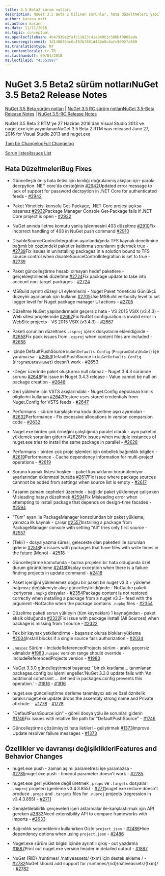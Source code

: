 ```yaml
---
title: 3.5 Beta2 sürüm notları
description: NuGet 3.5 Beta 2 bilinen sorunlar, hata düzeltmeleri yapıldı, eklenen özellikler ve dcr için sürüm notları.
author: karann-msft
ms.author: karann
ms.date: 11/11/2016
ms.topic: conceptual
ms.openlocfilehash: 4b47939e2fafc11823c41a849b3c58bbf0800ada
ms.sourcegitcommit: 1d1406764c6af5fb7801d462e0c4afc9092fa569
ms.translationtype: MT
ms.contentlocale: tr-TR
ms.lasthandoff: 09/04/2018
ms.locfileid: "43551997"
---
```

# <a name="nuget-35-beta2-release-notes"></a><span data-ttu-id="87f94-103">NuGet 3.5 Beta2 sürüm notları</span><span class="sxs-lookup"><span data-stu-id="87f94-103">NuGet 3.5 Beta2 Release Notes</span></span>

<span data-ttu-id="87f94-104">[NuGet 3.5 Beta sürüm notları](../release-notes/nuget-3.5-Beta.md) | [NuGet 3.5 RC sürüm notları](../release-notes/nuget-3.5-RC.md)</span><span class="sxs-lookup"><span data-stu-id="87f94-104">[NuGet 3.5-Beta Release Notes](../release-notes/nuget-3.5-Beta.md) | [NuGet 3.5-RC Release Notes](../release-notes/nuget-3.5-RC.md)</span></span>

<span data-ttu-id="87f94-105">NuGet 3.5 Beta 2 RTM'ye 27 Haziran 2016'dan Visual Studio 2013 ve nuget.exe için yayımlanan</span><span class="sxs-lookup"><span data-stu-id="87f94-105">NuGet 3.5 Beta 2 RTM was released June 27, 2016 for Visual Studio 2013 and nuget.exe</span></span>

[<span data-ttu-id="87f94-106">Tam bir Changelog</span><span class="sxs-lookup"><span data-stu-id="87f94-106">Full Changelog</span></span>](https://github.com/NuGet/NuGet.Client/compare/release-3.5.0-beta...release-3.5.0-beta2)

[<span data-ttu-id="87f94-107">Sorun listesi</span><span class="sxs-lookup"><span data-stu-id="87f94-107">Issues List</span></span>](https://github.com/Nuget/Home/issues?q=is%3Aissue+milestone%3A%223.5+Beta2%22+is%3Aclosed)

## <a name="bug-fixes"></a><span data-ttu-id="87f94-108">Hata Düzeltmeleri</span><span class="sxs-lookup"><span data-stu-id="87f94-108">Bug Fixes</span></span>

* <span data-ttu-id="87f94-109">Güncelleştirilmiş hata iletisi için kimliği doğrulanmış akışları için-parola decrpytion .NET core'da desteğinin [#2942](https://github.com/NuGet/Home/issues/2942)</span><span class="sxs-lookup"><span data-stu-id="87f94-109">Updated error message to lack of support for password decrpytion in .NET Core for authenticated feeds  - [#2942](https://github.com/NuGet/Home/issues/2942)</span></span>

* <span data-ttu-id="87f94-110">Paket Yöneticisi konsolu Get-Package, .NET Core projesi açıksa - başarısız [#2932](https://github.com/NuGet/Home/issues/2932)</span><span class="sxs-lookup"><span data-stu-id="87f94-110">Package Manager Console Get-Package fails if .NET Core project is open - [#2932](https://github.com/NuGet/Home/issues/2932)</span></span>

* <span data-ttu-id="87f94-111">NuGet anında iletme komutu yanlış işlenmesini 403 düzeltme [#2910](https://github.com/NuGet/Home/issues/2910)</span><span class="sxs-lookup"><span data-stu-id="87f94-111">Fix incorrect handling of 403 in NuGet push command [#2910](https://github.com/NuGet/Home/issues/2910)</span></span>

* <span data-ttu-id="87f94-112">DisableSourceControlIntegration ayarlandığında TFS kaynak denetimine bağımlı bir çözümdeki paketler kaldırma sorunlarını gidermek true - [#2739](https://github.com/NuGet/Home/issues/2739)</span><span class="sxs-lookup"><span data-stu-id="87f94-112">Fix issues in uninstalling packages in a solution bound to TFS source control when disableSourceControlIntegration is set to true - [#2739](https://github.com/NuGet/Home/issues/2739)</span></span>

* <span data-ttu-id="87f94-113">Paket güncelleştirme hesabı olmayan hedef paketlere - gerçekleştirilecek düzeltme [#2724](https://github.com/NuGet/Home/issues/2724)</span><span class="sxs-lookup"><span data-stu-id="87f94-113">Fix package update to take into account non-target packages - [#2724](https://github.com/NuGet/Home/issues/2724)</span></span>

* <span data-ttu-id="87f94-114">MSBuild ayrıntı düzeyi UI eylemlerini - Nuget Paket Yöneticisi Günlükçü düzeyini ayarlamak için kullanın [#2705](https://github.com/NuGet/Home/issues/2705)</span><span class="sxs-lookup"><span data-stu-id="87f94-114">Use MSBuild verbosity level to set logger level for Nuget package manager UI actions - [#2705](https://github.com/NuGet/Home/issues/2705)</span></span>

* <span data-ttu-id="87f94-115">Düzeltme NuGet yapılandırmadır geçersiz hata - VS 2015 VSIX (v3.4.3) - Web sitesi projelerinde [#2667](https://github.com/NuGet/Home/issues/2667)</span><span class="sxs-lookup"><span data-stu-id="87f94-115">Fix NuGet configuration is invalid error in WebSite projects - VS 2015 VSIX (v3.4.3) - [#2667](https://github.com/NuGet/Home/issues/2667)</span></span>

* <span data-ttu-id="87f94-116">Paketi sorunları düzeltmek `.csproj` içerik dosyalarını eklendiğinde - [#2658](https://github.com/NuGet/Home/issues/2658)</span><span class="sxs-lookup"><span data-stu-id="87f94-116">Fix pack issues from `.csproj` when content files are included - [#2658](https://github.com/NuGet/Home/issues/2658)</span></span>

* <span data-ttu-id="87f94-117">İçinde DefaultPushSource `NuGetDefaults.Config` (`ProgramData\NuGet`) işe yaramazsa - [#2653](https://github.com/NuGet/Home/issues/2653)</span><span class="sxs-lookup"><span data-stu-id="87f94-117">DefaultPushSource in `NuGetDefaults.Config` (`ProgramData\NuGet`) doesn't work - [#2653](https://github.com/NuGet/Home/issues/2653)</span></span>

* <span data-ttu-id="87f94-118">-Değer üzerinde paket oluşturma null olamaz - Nuget 3.4.3 sürümde sorunu [#2648](https://github.com/NuGet/Home/issues/2648)</span><span class="sxs-lookup"><span data-stu-id="87f94-118">Fix issue in Nuget 3.4.3 release - Value cannot be null on package creation - [#2648](https://github.com/NuGet/Home/issues/2648)</span></span>

* <span data-ttu-id="87f94-119">Geri yükleme için VSTS akışlarındaki - Nuget.Config depolanan kimlik bilgilerini kullanan [#2647](https://github.com/NuGet/Home/issues/2647)</span><span class="sxs-lookup"><span data-stu-id="87f94-119">Restore uses stored credentials from Nuget.Config for VSTS feeds - [#2647](https://github.com/NuGet/Home/issues/2647)</span></span>

* <span data-ttu-id="87f94-120">Performans - sürüm karşılaştırma kodu düzeltme aşırı ayırmaları - [#2632](https://github.com/NuGet/Home/issues/2632)</span><span class="sxs-lookup"><span data-stu-id="87f94-120">Performance - Fix excessive allocations in version comparsion code - [#2632](https://github.com/NuGet/Home/issues/2632)</span></span>

* <span data-ttu-id="87f94-121">Nuget.exe birden çok örneğini çalıştığında paralel olarak - aynı paketini yüklemek sorunları giderin [#2628](https://github.com/NuGet/Home/issues/2628)</span><span class="sxs-lookup"><span data-stu-id="87f94-121">Fix issues when multiple instances of nuget.exe tries to install the same package in parallel - [#2628](https://github.com/NuGet/Home/issues/2628)</span></span>

* <span data-ttu-id="87f94-122">Performans - birden çok proje işlemleri için önbellek bağımlılık bilgileri - [#2619](https://github.com/NuGet/Home/issues/2619)</span><span class="sxs-lookup"><span data-stu-id="87f94-122">Performance - Cache dependency information for multi-project operations - [#2619](https://github.com/NuGet/Home/issues/2619)</span></span>

* <span data-ttu-id="87f94-123">Sorunu kaynak listesi boşken - paket kaynaklarını bürünülemiyor ayarlarından eklenmesi burada [#2617](https://github.com/NuGet/Home/issues/2617)</span><span class="sxs-lookup"><span data-stu-id="87f94-123">Fix issue where package sources cannnot be added from settings when source list is empty - [#2617](https://github.com/NuGet/Home/issues/2617)</span></span>

* <span data-ttu-id="87f94-124">Tasarım zamanı cepheleri üzerinde - bağlıdır paket yüklemeye çalışırken Misleading hatayı düzeltmek [#2594](https://github.com/NuGet/Home/issues/2594)</span><span class="sxs-lookup"><span data-stu-id="87f94-124">Fix Misleading error when attempting to install package that depends on design-time facades - [#2594](https://github.com/NuGet/Home/issues/2594)</span></span>

* <span data-ttu-id="87f94-125">"Tüm" ayarı ile PackageManager konsolundan bir paket yükleme, yalnızca ilk kaynak - çalışır [#2557](https://github.com/NuGet/Home/issues/2557)</span><span class="sxs-lookup"><span data-stu-id="87f94-125">Installing a package from PackageManager console with setting "All" tries only first source - [#2557](https://github.com/NuGet/Home/issues/2557)</span></span>

* <span data-ttu-id="87f94-126">(Tekli) - dosya yazma süresi, gelecekte olan paketleri ile sorunları giderin [#2518](https://github.com/NuGet/Home/issues/2518)</span><span class="sxs-lookup"><span data-stu-id="87f94-126">Fix issues with packages that have files with write times in the future (Mono) - [#2518](https://github.com/NuGet/Home/issues/2518)</span></span>

* <span data-ttu-id="87f94-127">Güncelleştirme komutunda - bulma projeleri bir hata olduğunda özel durum görüntüleme [#2418](https://github.com/NuGet/Home/issues/2418)</span><span class="sxs-lookup"><span data-stu-id="87f94-127">Display exception when there is a failure finding projects in update command - [#2418](https://github.com/NuGet/Home/issues/2418)</span></span>

* <span data-ttu-id="87f94-128">Paket içeriğini yüklenemez doğru bir paket bir nuget v3.3 + yükleme bağımsız değişkeniyle akışı güncelleştirildiğinde - NoCache paketi içeriyorsa `.nupkg` dosyalar - [#2354](https://github.com/NuGet/Home/issues/2354)</span><span class="sxs-lookup"><span data-stu-id="87f94-128">Package content is not restored correctly when installing a package from a nuget v3.3+ feed with the argument -NoCache when the package contains `.nupkg` files - [#2354](https://github.com/NuGet/Home/issues/2354)</span></span>

* <span data-ttu-id="87f94-129">Düzeltme paketi sorun yükleyin (tüm kaynakları) 1 kaynağından - paket eksik olduğunda [#2322](https://github.com/NuGet/Home/issues/2322)</span><span class="sxs-lookup"><span data-stu-id="87f94-129">Fix issue with package install (All Sources) when package is missing from 1 source - [#2322](https://github.com/NuGet/Home/issues/2322)</span></span>

* <span data-ttu-id="87f94-130">Tek bir kaynak yetkilendirme - başarısız olursa blokları yükleme [#2034](https://github.com/NuGet/Home/issues/2034)</span><span class="sxs-lookup"><span data-stu-id="87f94-130">Install blocks if a single source fails authorization - [#2034](https://github.com/NuGet/Home/issues/2034)</span></span>

* <span data-ttu-id="87f94-131">`.nuspec` Sürüm - IncludeReferencedProjects sürüm - aralık geçersiz kılmalıdır [#1983](https://github.com/NuGet/Home/issues/1983)</span><span class="sxs-lookup"><span data-stu-id="87f94-131">`.nuspec` version range should override -IncludeReferencedProjects version - [#1983](https://github.com/NuGet/Home/issues/1983)</span></span>

* <span data-ttu-id="87f94-132">NuGet 3.3.0 güncelleştirmesi başarısız ' bir ek kısıtlama... tanımlanan packages.config bu işlemi engeller.'</span><span class="sxs-lookup"><span data-stu-id="87f94-132">NuGet 3.3.0 update fails with 'An additional constraint ... defined in packages.config prevents this operation.'</span></span><span data-ttu-id="87f94-133"> - [#1816](https://github.com/NuGet/Home/issues/1816)</span><span class="sxs-lookup"><span data-stu-id="87f94-133"> - [#1816](https://github.com/NuGet/Home/issues/1816)</span></span>

* <span data-ttu-id="87f94-134">nuget.exe güncelleştirme derleme tanımlayıcı adı ve özel öznitelik bırakır.</span><span class="sxs-lookup"><span data-stu-id="87f94-134">nuget.exe update drops the assembly strong name and Private attribute.</span></span><span data-ttu-id="87f94-135"> - [#1778](https://github.com/NuGet/Home/issues/1778)</span><span class="sxs-lookup"><span data-stu-id="87f94-135"> - [#1778](https://github.com/NuGet/Home/issues/1778)</span></span>

* <span data-ttu-id="87f94-136">"DefaultPushSource için" - göreli dosya yolu ile sorunları giderin [#1746](https://github.com/NuGet/Home/issues/1746)</span><span class="sxs-lookup"><span data-stu-id="87f94-136">Fix issues with relative file path for "DefaultPushSource" - [#1746](https://github.com/NuGet/Home/issues/1746)</span></span>

* <span data-ttu-id="87f94-137">Güncelleştirme çözümleyici hata iletileri - geliştirmek [#1373](https://github.com/NuGet/Home/issues/1373)</span><span class="sxs-lookup"><span data-stu-id="87f94-137">Improve Update resolver failure messages - [#1373](https://github.com/NuGet/Home/issues/1373)</span></span>

## <a name="features-and-behavior-changes"></a><span data-ttu-id="87f94-138">Özellikler ve davranışı değişiklikleri</span><span class="sxs-lookup"><span data-stu-id="87f94-138">Features and Behavior Changes</span></span>

* <span data-ttu-id="87f94-139">nuget.exe push - zaman aşımı parametresi işe yaramazsa - [#2785](https://github.com/NuGet/Home/issues/2785)</span><span class="sxs-lookup"><span data-stu-id="87f94-139">nuget.exe push - timeout parameter doesn't work  - [#2785](https://github.com/NuGet/Home/issues/2785)</span></span>

* <span data-ttu-id="87f94-140">nuget.exe geri yükleme değil üretmek `.props` ve `.targets` dosyaları `.nuproj` projeleri (gerileme v3.4.3.855) - [#2711](https://github.com/NuGet/Home/issues/2711)</span><span class="sxs-lookup"><span data-stu-id="87f94-140">nuget.exe restore doesn't produce `.props` and `.targets` files for `.nuproj` projects (regression in v3.4.3.855) - [#2711](https://github.com/NuGet/Home/issues/2711)</span></span>

* <span data-ttu-id="87f94-141">Genişletilebilirlik çerçeveleri içeri aktarmalar ile-karşılaştırmak için API gereken [#2633](https://github.com/NuGet/Home/issues/2633)</span><span class="sxs-lookup"><span data-stu-id="87f94-141">Need extensibility API to compare frameworks with imports - [#2633](https://github.com/NuGet/Home/issues/2633)</span></span>

* <span data-ttu-id="87f94-142">Bağımlılık seçeneklerini kullanırken Gizle `project.json`  -  [#2486](https://github.com/NuGet/Home/issues/2486)</span><span class="sxs-lookup"><span data-stu-id="87f94-142">Hide dependency options when using `project.json` - [#2486](https://github.com/NuGet/Home/issues/2486)</span></span>

* <span data-ttu-id="87f94-143">Nuget.exe sürüm üst bilgisi içinde ayrıntılı çıkış - out yazdırma [#1887](https://github.com/NuGet/Home/issues/1887)</span><span class="sxs-lookup"><span data-stu-id="87f94-143">Print out nuget.exe version header in detailed output - [#1887](https://github.com/NuGet/Home/issues/1887)</span></span>

* <span data-ttu-id="87f94-144">NuGet {RID} /runtimes/ /nativeassets/ {txm} için destek ekleme / - [#2782](https://github.com/NuGet/Home/issues/2782)</span><span class="sxs-lookup"><span data-stu-id="87f94-144">NuGet should add support for /runtimes/{rid}/nativeassets/{txm}/ - [#2782](https://github.com/NuGet/Home/issues/2782)</span></span>